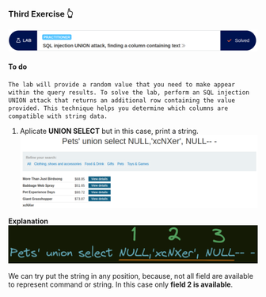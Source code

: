 ### Third Exercise 👆


![problem.PNG](/assets/SQLi/Fourth/problem.PNG)

#### **To do**

```
The lab will provide a random value that you need to make appear within the query results. To solve the lab, perform an SQL injection UNION attack that returns an additional row containing the value provided. This technique helps you determine which columns are compatible with string data.  
```


1. Aplicate **UNION SELECT** but in this case, print a string.
![solution.PNG](/assets/SQLi/Fourth/solution.PNG)

**Explanation**
![explanation.PNG](/assets/SQLi/Fourth/explanation.PNG)

We can try put the string in any position, because, not all field are available to represent command or string. In this case only **field 2 is available**.